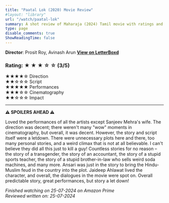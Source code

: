 ```yaml
---
title: "Paatal Lok (2020) Movie Review"
#layout: "library"
url: "/watch/paatal-lok"
summary: A shot review of Maharaja (2024) Tamil movie with ratings and a quick take.
type: page
disable_comments: true
ShowReadingTime: false
---
```


**Director**: Prosit Roy, Avinash Arun
[**View on LetterBoxd**](https://letterboxd.com/film/paatal-lok/details/)  


### Rating: ★ ★ ★ ☆ ☆ (3/5)

★★★★☆ Direction  
★★☆☆☆ Script  
★★★★★ Performances  
★★★☆☆ Cinematography  
★★☆☆☆ Impact  

---

**⚠️ SPOILERS AHEAD ⚠️**

Loved the performances of all the artists except Sanjeev Mehra's wife. The direction was decent; there weren't many "wow" moments in cinematography, but overall, it was decent. However, the story and script itself were a letdown. There were unnecessary plots here and there, too many personal stories, and a weird climax that is not at all believable. I can't believe they did all this just to kill a guy! Countless stories for no reason – the story of a transgender, the story of an accountant, the story of a stupid sports teacher, the story of a stupid brother-in-law who sells weird soda machines, and many more. Ansari was just in the story to bring the Hindu-Muslim feud in the country into the plot. Jaideep Ahlawat lived the character, and overall, the dialogues in the movie were spot on. Overall predictable story, great performances, but story a let down!



*Finished watching on 25-07-2024 on Amazon Prime*  
*Reviewed written on: 25-07-2024*